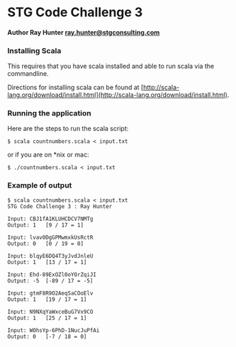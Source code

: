 # STG Code Challenge 3

#### Author Ray Hunter ray.hunter@stgconsulting.com

### Installing Scala

This requires that you have scala installed and able to run scala via the commandline.

Directions for installing scala can be found at [http://scala-lang.org/download/install.html](http://scala-lang.org/download/install.html).

### Running the application

Here are the steps to run the scala script:

	$ scala countnumbers.scala < input.txt

or if you are on *nix or mac:

	$ ./countnumbers.scala < input.txt


### Example of output

	$ scala countnumbers.scala < input.txt	
	STG Code Challenge 3 : Ray Hunter
	
	Input: CBJ1fA1KLUHCDCV7NMTg
	Output: 1	[9 / 17 = 1]
	
	Input: lvav0DgGPMwmxkUsRctR
	Output: 0	[0 / 19 = 0]
	
	Input: blqyE6DQ4T3yJvdJnleU
	Output: 1	[13 / 17 = 1]
	
	Input: Ehd-89ExOZl0oYOrZqiJI
	Output: -5	[-89 / 17 = -5]	
	
	Input: gtmF8R9O2AeqSaCOoElv
	Output: 1	[19 / 17 = 1]
	
	Input: N9NXqYaWxceBuG7Vx9CO
	Output: 1	[25 / 17 = 1]
	
	Input: WOhsYp-6PhD-1NucJuPfAi
	Output: 0	[-7 / 18 = 0]
